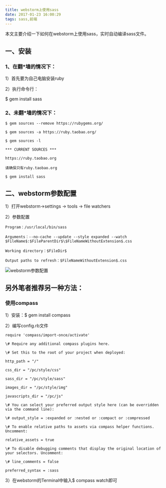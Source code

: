 ```yaml
---
title: webstorm上使用sass
date: 2017-01-23 16:00:29
tags: sass,前端
---
```



本文主要介绍一下如何在webstorm上使用sass，实时自动编译sass文件。

## 一、安装

### 1、在翻*墙的情况下：

1）首先要为自己电脑安装ruby

2）执行命令行：

$ gem install sass

<!--more-->

### 2、未翻*墙的情况下：
```
$ gem sources --remove https://rubygems.org/

$ gem sources -a https://ruby.taobao.org/

$ gem sources -l

*** CURRENT SOURCES ***

https://ruby.taobao.org

请确保只有ruby.taobao.org

$ gem install sass
```

## 二、webstorm参数配置

1）打开webstorm->settings -> tools -> file watchers

2）参数配置

```
Program：/usr/local/bin/sass

Arguments：--no-cache --update --style expanded --watch $FileName$:$FileParentDir$\$FileNameWithoutExtension$.css

Working directory：$FileDir$

Output paths to refresh：$FileNameWithoutExtension$.css
```

![webstorm参数配置](/css/images/webstorm-sass-config.png)





## 另外笔者推荐另一种方法：

### 使用compass

1）安装：$ gem install compass

2）编写config.rb文件

```
require 'compass/import-once/activate'

\# Require any additional compass plugins here.

\# Set this to the root of your project when deployed:

http_path = "/"

css_dir = "/pc/style/css"

sass_dir = "/pc/style/sass"

images_dir = "/pc/style/img"

javascripts_dir = "/pc/js"

\# You can select your preferred output style here (can be overridden via the command line):

\# output_style = :expanded or :nested or :compact or :compressed

\# To enable relative paths to assets via compass helper functions. Uncomment:

relative_assets = true

\# To disable debugging comments that display the original location of your selectors. Uncomment:

\# line_comments = false

preferred_syntax = :sass
```

3）在webstorm的Terminal中输入$ compass watch即可


